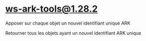 # ws-ark-tools@1.28.2

Apposer sur chaque objet un nouvel identifiant unique ARK

Retourner tous les objets ayant un nouvel identifiant ARK unique
